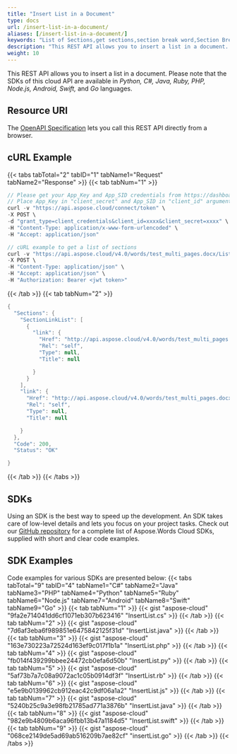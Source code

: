 ```yaml
---
title: "Insert List in a Document"
type: docs
url: /insert-list-in-a-document/
aliases: [/insert-list-in-a-document/]
keywords: "List of Sections,get sections,section break word,Section Break, Word, Microsoft Word, Word Documents,Java, .NET, PHP, Ruby, Python, NodeJS, Swift, Android ,Go"
description: "This REST API allows you to insert a list in a document. Please note that the SDKs of this cloud API are available in Python, C#, Java, Ruby, PHP, Node.js, Android, Swift, and Go languages."
weight: 10
---
```


This REST API allows you to insert a list in a document. Please note that the SDKs of this cloud API are available in *Python, C#, Java, Ruby, PHP, Node.js, Android, Swift,* and *Go* languages.

## Resource URI

The [OpenAPI Specification](https://apireference.aspose.cloud/words/#/Lists/InsertList) lets you call this REST API directly from a browser.  

## cURL Example

{{< tabs tabTotal="2" tabID="1" tabName1="Request" tabName2="Response" >}}
{{< tab tabNum="1" >}}
```java
// Please get your App_Key and App_SID credentials from https://dashboard.aspose.cloud/#/apps.
// Place App_Key in "client_secret" and App_SID in "client_id" argument.
curl -v "https://api.aspose.cloud/connect/token" \
-X POST \
-d "grant_type=client_credentials&client_id=xxxx&client_secret=xxxx" \
-H "Content-Type: application/x-www-form-urlencoded" \
-H "Accept: application/json"

// cURL example to get a list of sections
curl -v "https://api.aspose.cloud/v4.0/words/test_multi_pages.docx/Lists/InsertList" \
-X POST \
-H "Content-Type: application/json" \
-H "Accept: application/json" \
-H "Authorization: Bearer <jwt token>"
```

{{< /tab >}}
{{< tab tabNum="2" >}}
```java
{
  "Sections": {
    "SectionLinkList": [
      {
        "link": {
          "Href": "http://api.aspose.cloud/v4.0/words/test_multi_pages.docx/sections/0",
          "Rel": "self",
          "Type": null,
          "Title": null

        }
      }
    ],
    "link": {
      "Href": "http://api.aspose.cloud/v4.0/words/test_multi_pages.docx/sections",
      "Rel": "self",
      "Type": null,
      "Title": null

    }
  },
  "Code": 200,
  "Status": "OK"

}
```

{{< /tab >}}
{{< /tabs >}}
## SDKs

Using an SDK is the best way to speed up the development. An SDK takes care of low-level details and lets you focus on your project tasks. Check out our [GitHub repository](https://github.com/aspose-words-cloud) for a complete list of Aspose.Words Cloud SDKs, supplied with short and clear code examples.

## SDK Examples

Code examples for various SDKs are presented below:
{{< tabs tabTotal="9" tabID="4" tabName1="C#" tabName2="Java" tabName3="PHP" tabName4="Python" tabName5="Ruby" tabName6="Node.js" tabName7="Android" tabName8="Swift" tabName9="Go" >}}
{{< tab tabNum="1" >}}
{{< gist "aspose-cloud" "9fa2e714041dd6cf1071eb307b623416" "InsertList.cs" >}}
{{< /tab >}}
{{< tab tabNum="2" >}}
{{< gist "aspose-cloud" "7d6af3eba6f989851e6475842125f31d" "InsertList.java" >}}
{{< /tab >}}
{{< tab tabNum="3" >}}
{{< gist "aspose-cloud" "163e730223a72524d163ef9c017f1b1a" "InsertList.php" >}}
{{< /tab >}}
{{< tab tabNum="4" >}}
{{< gist "aspose-cloud" "fb014f439299bbee24472cb0efa6d50b" "InsertList.py" >}}
{{< /tab >}}
{{< tab tabNum="5" >}}
{{< gist "aspose-cloud" "5af73b7a7c08a9072ac1c05b0914df3f" "InsertList.rb" >}}
{{< /tab >}}
{{< tab tabNum="6" >}}
{{< gist "aspose-cloud" "e5e9b0139962cb912eac42c9df06a1a2" "InsertList.js" >}}
{{< /tab >}}
{{< tab tabNum="7" >}}
{{< gist "aspose-cloud" "5240b25c9a3e98fb21785ad771a3876b" "InsertList.java" >}}
{{< /tab >}}
{{< tab tabNum="8" >}}
{{< gist "aspose-cloud" "982e9b4809b6aca96fbb13b47a1184d5" "InsertList.swift" >}}
{{< /tab >}}
{{< tab tabNum="9" >}}
{{< gist "aspose-cloud" "068ce2149de5ad69ab516209b7ae82cf" "insertList.go" >}}
{{< /tab >}}
{{< /tabs >}}

